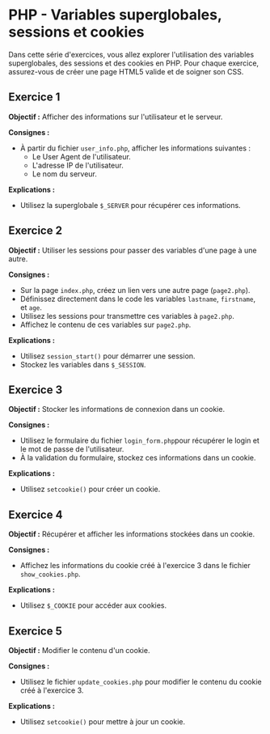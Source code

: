 # PHP - Variables superglobales, sessions et cookies

Dans cette série d'exercices, vous allez explorer l'utilisation des variables superglobales, des sessions et des cookies en PHP. Pour chaque exercice, assurez-vous de créer une page HTML5 valide et de soigner son CSS.

## Exercice 1

**Objectif :** Afficher des informations sur l'utilisateur et le serveur.

**Consignes :**
- À partir du fichier `user_info.php`, afficher les informations suivantes :
  - Le User Agent de l'utilisateur.
  - L'adresse IP de l'utilisateur.
  - Le nom du serveur.

**Explications :**
- Utilisez la superglobale `$_SERVER` pour récupérer ces informations.

## Exercice 2

**Objectif :** Utiliser les sessions pour passer des variables d'une page à une autre.

**Consignes :**
- Sur la page `index.php`, créez un lien vers une autre page (`page2.php`).
- Définissez directement dans le code les variables `lastname`, `firstname`, et `age`.
- Utilisez les sessions pour transmettre ces variables à `page2.php`.
- Affichez le contenu de ces variables sur `page2.php`.

**Explications :**
- Utilisez `session_start()` pour démarrer une session.
- Stockez les variables dans `$_SESSION`.

## Exercice 3

**Objectif :** Stocker les informations de connexion dans un cookie.

**Consignes :**
- Utilisez le formulaire du fichier `login_form.php`pour récupérer le login et le mot de passe de l'utilisateur.
- À la validation du formulaire, stockez ces informations dans un cookie.

**Explications :**
- Utilisez `setcookie()` pour créer un cookie.

## Exercice 4

**Objectif :** Récupérer et afficher les informations stockées dans un cookie.

**Consignes :**
- Affichez les informations du cookie créé à l'exercice 3 dans le fichier `show_cookies.php`.

**Explications :**
- Utilisez `$_COOKIE` pour accéder aux cookies.

## Exercice 5

**Objectif :** Modifier le contenu d'un cookie.

**Consignes :**
- Utilisez le fichier `update_cookies.php` pour modifier le contenu du cookie créé à l'exercice 3.

**Explications :**
- Utilisez `setcookie()` pour mettre à jour un cookie.